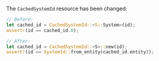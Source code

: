 The `CachedSystemId` resource has been changed:

```rust
// Before:
let cached_id = CachedSystemId::<S::System>(id);
assert!(id == cached_id.0);

// After:
let cached_id = CachedSystemId::<S>::new(id);
assert!(id == SystemId::from_entity(cached_id.entity));
```
